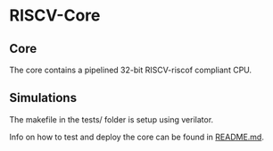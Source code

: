 # RISCV-Core
## Core
The core contains a pipelined 32-bit RISCV-riscof compliant CPU.

## Simulations
The makefile in the tests/ folder is setup using verilator.

Info on how to test and deploy the core can be found in [README.md](/tests/README.md).

